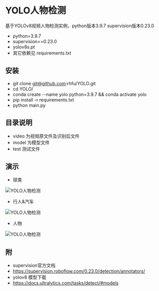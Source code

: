 # YOLO人物检测

基于YOLOv8视频人物检测实例，python版本3.9.7 supervision版本0.23.0

- python=3.9.7
- supervision==0.23.0
- yolov8s.pt
- 其它依赖见 requirements.txt

## 安装

- git clone git@github.com:rhfu/YOLO.git
- cd YOLO/
- conda create --name yolo python=3.9.7 && conda activate yolo
- pip install -r requirements.txt
- python main.py
  
## 目录说明

- video 为视频原文件及识别后文件
- model 为模型文件
- test 测试文件

## 演示

- 球类
  
![YOLO人物检测](https://github.com/rhfu/yolo/blob/main/video/result_ball.gif)

- 行人&汽车

![YOLO人物检测](https://github.com/rhfu/yolo/blob/main/video/result_car.gif)

- 人物

![YOLO人物检测](https://github.com/rhfu/yolo/blob/main/video/result_man.gif)

## 附

- supervision官方文档
- https://supervision.roboflow.com/0.23.0/detection/annotators/
- yolov8 模型下载
- https://docs.ultralytics.com/tasks/detect/#models
